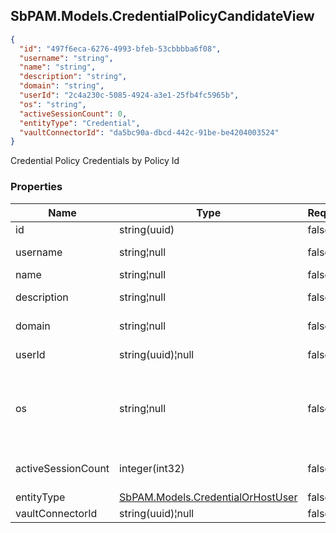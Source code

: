 
<h2 id="tocS_SbPAM.Models.CredentialPolicyCandidateView">SbPAM.Models.CredentialPolicyCandidateView</h2>

<a id="schemasbpam.models.credentialpolicycandidateview"></a>
<a id="schema_SbPAM.Models.CredentialPolicyCandidateView"></a>
<a id="tocSsbpam.models.credentialpolicycandidateview"></a>
<a id="tocssbpam.models.credentialpolicycandidateview"></a>

```json
{
  "id": "497f6eca-6276-4993-bfeb-53cbbbba6f08",
  "username": "string",
  "name": "string",
  "description": "string",
  "domain": "string",
  "userId": "2c4a230c-5085-4924-a3e1-25fb4fc5965b",
  "os": "string",
  "activeSessionCount": 0,
  "entityType": "Credential",
  "vaultConnectorId": "da5bc90a-dbcd-442c-91be-be4204003524"
}

```

Credential Policy Credentials by Policy Id

### Properties

|Name|Type|Required|Restrictions|Description|
|---|---|---|---|---|
|id|string(uuid)|false|none|Credential Id|
|username|string¦null|false|none|Credential username|
|name|string¦null|false|none|Credential name|
|description|string¦null|false|none|Credential group description|
|domain|string¦null|false|none|Credential domain/resource|
|userId|string(uuid)¦null|false|none|Credential user id|
|os|string¦null|false|none|Credential resource operating system or domain functional level|
|activeSessionCount|integer(int32)|false|none|Number of active sessions for credential|
|entityType|[SbPAM.Models.CredentialOrHostUser](../Models/sbpam.models.credentialorhostuser.md)|false|none|none|
|vaultConnectorId|string(uuid)¦null|false|none|none|


